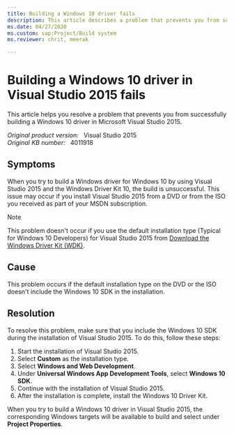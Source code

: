 ```yaml
---
title: Building a Windows 10 driver fails
description: This article describes a problem that prevents you from successfully building a Windows 10 driver in Visual Studio 2015, and provides a resolution.
ms.date: 04/27/2020
ms.custom: sap:Project/Build system
ms.reviewer: chrit, meerak

---
```

# Building a Windows 10 driver in Visual Studio 2015 fails

This article helps you resolve a problem that prevents you from successfully building a Windows 10 driver in Microsoft Visual Studio 2015.

_Original product version:_ &nbsp; Visual Studio 2015  
_Original KB number:_ &nbsp; 4011918

## Symptoms

When you try to build a Windows driver for Windows 10 by using Visual Studio 2015 and the Windows Driver Kit 10, the build is unsuccessful. This issue may occur if you install Visual Studio 2015 from a DVD or from the ISO you received as part of your MSDN subscription.

> [!NOTE]
> This problem doesn't occur if you use the default installation type (Typical for Windows 10 Developers) for Visual Studio 2015 from [Download the Windows Driver Kit (WDK)](/windows-hardware/drivers/download-the-wdk).  

## Cause

This problem occurs if the default installation type on the DVD or the ISO doesn't include the Windows 10 SDK in the installation.  

## Resolution

To resolve this problem, make sure that you include the Windows 10 SDK during the installation of Visual Studio 2015. To do this, follow these steps:

1. Start the installation of Visual Studio 2015.
2. Select **Custom** as the installation type.
3. Select **Windows and Web Development**.
4. Under **Universal Windows App Development Tools**, select **Windows 10 SDK**.
5. Continue with the installation of Visual Studio 2015.
6. After the installation is complete, install the Windows 10 Driver Kit.

When you try to build a Windows 10 driver in Visual Studio 2015, the corresponding Windows targets will be available to build and select under **Project Properties**.
